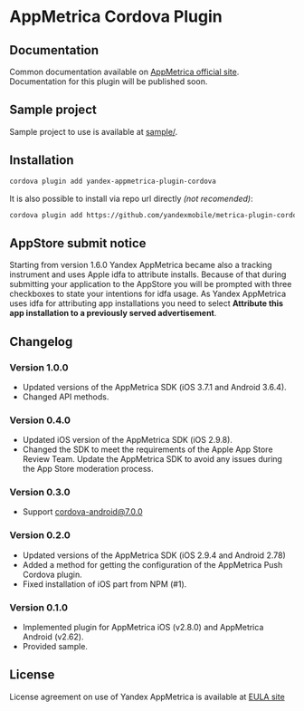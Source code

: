 # AppMetrica Cordova Plugin

## Documentation
Common documentation available on [AppMetrica official site][DOCUMENTATION]. 
Documentation for this plugin will be published soon. 

## Sample project
Sample project to use is available at [sample/][GitHubSAMPLE].

## Installation
```bash
cordova plugin add yandex-appmetrica-plugin-cordova
```

It is also possible to install via repo url directly *(not recomended)*:
```bash
cordova plugin add https://github.com/yandexmobile/metrica-plugin-cordova.git
```

## AppStore submit notice
Starting from version 1.6.0 Yandex AppMetrica became also a tracking instrument and
uses Apple idfa to attribute installs. Because of that during submitting your
application to the AppStore you will be prompted with three checkboxes to state
your intentions for idfa usage.
As Yandex AppMetrica uses idfa for attributing app installations you need to select **Attribute this app installation to a previously served
advertisement**.

## Changelog

### Version 1.0.0
* Updated versions of the AppMetrica SDK (iOS 3.7.1 and Android 3.6.4).
* Changed API methods.

### Version 0.4.0
* Updated iOS version of the AppMetrica SDK (iOS 2.9.8).
* Changed the SDK to meet the requirements of the Apple App Store Review Team. Update the AppMetrica SDK to avoid any issues during the App Store moderation process.

### Version 0.3.0
* Support cordova-android@7.0.0

### Version 0.2.0
* Updated versions of the AppMetrica SDK (iOS 2.9.4 and Android 2.78)
* Added a method for getting the configuration of the AppMetrica Push Cordova plugin.
* Fixed installation of iOS part from NPM (#1).

### Version 0.1.0
* Implemented plugin for AppMetrica iOS (v2.8.0) and AppMetrica Android (v2.62).
* Provided sample.

## License
License agreement on use of Yandex AppMetrica is available at [EULA site][LICENSE]


[LICENSE]: https://yandex.com/legal/appmetrica_sdk_agreement/ "Yandex AppMetrica agreement"
[DOCUMENTATION]: https://appmetrica.yandex.com/docs/quick-start/concepts/quick-start.html "Yandex AppMetrica documentation"
[GitHubSAMPLE]: https://github.com/yandexmobile/metrica-plugin-cordova/tree/master/sample "Sample from reository"
